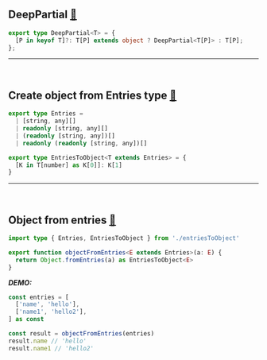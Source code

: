 ## DeepPartial [🔗](/snippets/typescript/DeepPartial.ts)

```ts
export type DeepPartial<T> = {
  [P in keyof T]?: T[P] extends object ? DeepPartial<T[P]> : T[P];
};
```

<hr /><br />

## Create object from Entries type [🔗](/snippets/typescript/EntriesToObject.ts)

```ts
export type Entries =
  | [string, any][]
  | readonly [string, any][]
  | (readonly [string, any])[]
  | readonly (readonly [string, any])[]

export type EntriesToObject<T extends Entries> = {
  [K in T[number] as K[0]]: K[1]
}
```

<hr /><br />

## Object from entries [🔗](/snippets/typescript/objectFromEntries.ts)

```ts
import type { Entries, EntriesToObject } from './entriesToObject'

export function objectFromEntries<E extends Entries>(a: E) {
  return Object.fromEntries(a) as EntriesToObject<E>
}
```

***DEMO:***

```ts
const entries = [
  ['name', 'hello'],
  ['name1', 'hello2'],
] as const

const result = objectFromEntries(entries)
result.name // 'hello'
result.name1 // 'hello2'
```